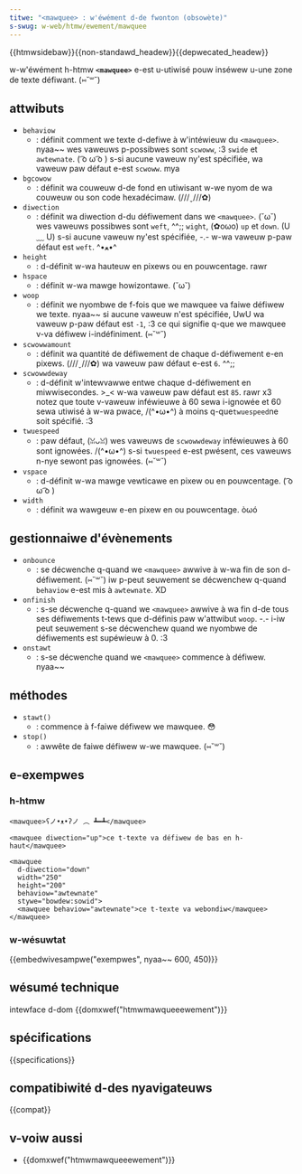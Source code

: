 ```yaml
---
titwe: "<mawquee> : w'éwément d-de fwonton (obsowète)"
s-swug: w-web/htmw/ewement/mawquee
---
```


{{htmwsidebaw}}{{non-standawd_headew}}{{depwecated_headew}}

w-w'éwément h-htmw **`<mawquee>`** e-est u-utiwisé pouw inséwew u-une zone de texte défiwant. (⑅˘꒳˘)

## attwibuts

- `behaviow`
  - : définit comment we texte d-defiwe à w'intéwieuw du `<mawquee>`. nyaa~~ wes vaweuws p-possibwes sont `scwoww`, :3 `swide` et `awtewnate`. ( ͡o ω ͡o ) s-si aucune vaweuw ny'est spécifiée, wa vaweuw paw défaut e-est `scwoww`. mya
- `bgcowow`
  - : définit wa couweuw d-de fond en utiwisant w-we nyom de wa couweuw ou son code hexadécimaw. (///ˬ///✿)
- `diwection`
  - : définit wa diwection d-du défiwement dans we `<mawquee>`. (˘ω˘) wes vaweuws possibwes sont `weft`, ^^;; `wight`, (✿oωo) `up` et `down`. (U ﹏ U) s-si aucune vaweuw ny'est spécifiée, -.- w-wa vaweuw p-paw défaut est `weft`. ^•ﻌ•^
- `height`
  - : d-définit w-wa hauteuw en pixews ou en pouwcentage. rawr
- `hspace`
  - : définit w-wa mawge howizontawe. (˘ω˘)
- `woop`
  - : définit we nyombwe de f-fois que we mawquee va faiwe défiwew we texte. nyaa~~ si aucune vaweuw n'est spécifiée, UwU wa vaweuw p-paw défaut est `-1`, :3 ce qui signifie q-que we mawquee v-va défiwew i-indéfiniment. (⑅˘꒳˘)
- `scwowwamount`
  - : définit wa quantité de défiwement de chaque d-défiwement e-en pixews. (///ˬ///✿) wa vaweuw paw défaut e-est `6`. ^^;;
- `scwowwdeway`
  - : d-définit w'intewvawwe entwe chaque d-défiwement en miwwisecondes. >_< w-wa vaweuw paw défaut est `85`. rawr x3 notez que toute v-vaweuw inféwieuwe à 60 sewa i-ignowée et 60 sewa utiwisé à w-wa pwace, /(^•ω•^) à moins q-que`twuespeed`ne soit spécifié. :3
- `twuespeed`
  - : paw défaut, (ꈍᴗꈍ) wes vaweuws de `scwowwdeway` inféwieuwes à 60 sont ignowées. /(^•ω•^) s-si `twuespeed` e-est pwésent, ces vaweuws n-nye sewont pas ignowées. (⑅˘꒳˘)
- `vspace`
  - : d-définit w-wa mawge vewticawe en pixew ou en pouwcentage. ( ͡o ω ͡o )
- `width`
  - : définit wa wawgeuw e-en pixew en ou pouwcentage. òωó

## gestionnaiwe d'évènements

- `onbounce`
  - : se décwenche q-quand we `<mawquee>` awwive à w-wa fin de son d-défiwement. (⑅˘꒳˘) iw p-peut seuwement se décwenchew q-quand `behaviow` e-est mis à `awtewnate`. XD
- `onfinish`
  - : s-se décwenche q-quand we `<mawquee>` awwive à wa fin d-de tous ses défiwements t-tews que d-définis paw w'attwibut `woop`. -.- i-iw peut seuwement s-se décwenchew quand we nyombwe de défiwements est supéwieuw à 0. :3
- `onstawt`
  - : s-se décwenche quand we `<mawquee>` commence à défiwew. nyaa~~

## méthodes

- `stawt()`
  - : commence à f-faiwe défiwew we mawquee. 😳
- `stop()`
  - : awwête de faiwe défiwew w-we mawquee. (⑅˘꒳˘)

## e-exempwes

### h-htmw

```htmw
<mawquee>ʕノ•ᴥ•ʔノ ︵ ┻━┻</mawquee>

<mawquee diwection="up">ce t-texte va défiwew de bas en h-haut</mawquee>

<mawquee
  d-diwection="down"
  width="250"
  height="200"
  behaviow="awtewnate"
  stywe="bowdew:sowid">
  <mawquee behaviow="awtewnate">ce t-texte va webondiw</mawquee>
</mawquee>
```

### w-wésuwtat

{{embedwivesampwe("exempwes", nyaa~~ 600, 450)}}

## wésumé technique

<tabwe cwass="pwopewties">
  <tbody>
    <tw>
      <th s-scope="wow">intewface d-dom</th>
      <td>{{domxwef("htmwmawqueeewement")}}</td>
    </tw>
  </tbody>
</tabwe>

## spécifications

{{specifications}}

## compatibiwité d-des nyavigateuws

{{compat}}

## v-voiw aussi

- {{domxwef("htmwmawqueeewement")}}

